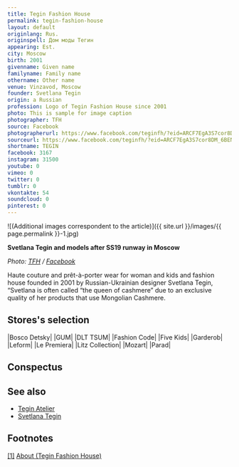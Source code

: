 ```yaml
---
title: Tegin Fashion House
permalink: tegin-fashion-house
layout: default
originlang: Rus.
originspell: Дом моды Тегин
appearing: Est.
city: Moscow
birth: 2001
givenname: Given name
familyname: Family name
othername: Other name
venue: Vinzavod, Moscow
founder: Svetlana Tegin
origin: a Russian
profession: Logo of Tegin Fashion House since 2001
photo: This is sample for image caption
photographer: TFH
source: Facebook
photographerurl: https://www.facebook.com/teginfh/?eid=ARCF7EgA3S7cor8DM_6BENhvNqDzEqHKi4d27uVkvZhIDHyWZiQ_G3KXPG2mrGwuw8tiaGPs5Uq55uvQ&fref=tag
sourceurl: https://www.facebook.com/teginfh/?eid=ARCF7EgA3S7cor8DM_6BENhvNqDzEqHKi4d27uVkvZhIDHyWZiQ_G3KXPG2mrGwuw8tiaGPs5Uq55uvQ&fref=tag
shortname: TEGIN
facebook: 3167
instagram: 31500
youtube: 0
vimeo: 0
twitter: 0
tumblr: 0
vkontakte: 54
soundcloud: 0
pinterest: 0
---
```


![(Additional images correspondent to the article)]({{ site.url }}/images/{{ page.permalink }}-1.jpg)

**Svetlana Tegin and models after SS19 runway in Moscow**

*Photo: [TFH](https://www.facebook.com/teginfh/photos/a.2236197356392089/2236199936391831/?type=3&theater) / [Facebook](https://www.facebook.com/teginfh/photos/a.2236197356392089/2236199936391831/?type=3&theater)*

Haute couture and prêt-à-porter wear for woman and kids and fashion house founded in 2001 by Russian-Ukrainian designer Svetlana Tegin, “Svetlana is often called “the queen of cashmere” due to an exclusive quality of her products that use Mongolian Cashmere.

## Stores's selection

|Bosco Detsky|
|GUM|
|DLT TSUM|
|Fashion Code|
|Five Kids|
|Garderob|
|Leform|
|Le Premiera|
|Litz Collection|
|Mozart|
|Parad|

## Сonspectus

## See also

+ [Tegin Atelier](tegin-atelier)
+ [Svetlana Tegin](tegin-svetlana)

## Footnotes

[[1]](#a1) <span id="f1"></span> [About (Tegin Fashion House)](https://tegin.com/about-tegin/)
